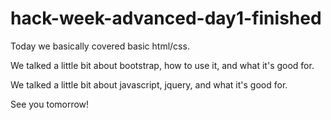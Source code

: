 # hack-week-advanced-day1-finished

Today we basically covered basic html/css.

We talked a little bit about bootstrap, how to use it, and what it's good for.

We talked a little bit about javascript, jquery, and what it's good for.

See you tomorrow!
